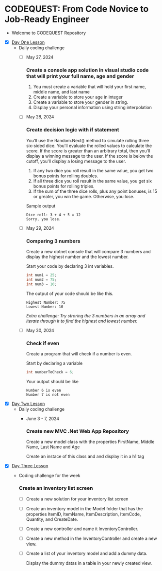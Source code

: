 # CODEQUEST: From Code Novice to Job-Ready Engineer

- Welcome to CODEQUEST Repository

 - [x] [Day One Lesson](/Day1/Lesson.md)
    - Daily coding challenge
        - [ ] May 27, 2024
           ### Create a console app solution in visual studio code that will print your full name, age and gender

            1. You must create a variable that will hold your first name, middle name, and last name
            2. Create a variable to store your age in integer
            3. Create a variable to store your gender in string.
            4. Display your personal information using string interpolation
            
        - [ ] May 28, 2024
            ### Create decision logic with if statement
            
            You'll use the Random.Next() method to simulate rolling three six-sided dice. You'll evaluate the rolled values to calculate the score. If the score is greater than an arbitrary total, then you'll display a winning message to the user. If the score is below the cutoff, you'll display a losing message to the user.

             1. If any two dice you roll result in the same value, you get two bonus points for rolling doubles.
             2. If all three dice you roll result in the same value, you get six bonus points for rolling triples.
             3. If the sum of the three dice rolls, plus any point bonuses, is 15 or greater, you win the game. Otherwise, you lose.

            Sample output
            ```
            Dice roll: 3 + 4 + 5 = 12
            Sorry, you lose.
            ```
        
        - [ ] May 29, 2024
            ### Comparing 3 numbers

            Create a new dotnet console that will compare 3 numbers and display the highest number and the lowest number.

            Start your code by declaring 3 int variables.

            ```c#
            int num1 = 25;
            int num2 = 75;
            int num3 = 10;
            ```

            The output of your code should be like this.
            ```
            Highest Number: 75
            Lowest Number: 10
            ```

             *Extra challenge: Try stroring the 3 numbers in an array and iterate through it to find the highest and lowest number.*

        - [ ] May 30, 2024
            ### Check if even

            Create a program that will check if a number is even.

            Start by declaring a variable
            ```c#
            int numberToCheck = 6;
            ```

            Your output should be like
            ```
            Number 6 is even
            Number 7 is not even
            ```
 - [x] [Day Two Lesson](/Day2/Lesson.md)
    - Daily coding challenge
        - June 3 - 7, 2024
            ### Create new MVC .Net Web App Repository
            
            Create a new model class with the properties FirstName, Middle Name, Last Name and Age

            Create an instace of this class and and display it in a h1 tag 
 - [x] [Day Three Lesson](/Day3/Lesson.md)
    - Coding challenge for the week
        ### Create an inventory list screen
            
        - [ ] Create a new solution for your inventory list screen

        - [ ] Create an inventory model in the Model folder that has the properties ItemID, ItemName, ItemDescription, ItemCode, Quantity, and CreateDate.

        - [ ] Create a new controller and name it InventoryController.

        - [ ] Create a new method in the InventoryController and create a new view.

        - [ ] Create a list of your inventory model and add a dummy data.

            Display the dummy datas in a table in your newly created view. 



